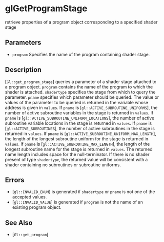 # glGetProgramStage
retrieve properties of a program object corresponding to a specified
  shader stage

## Parameters
- `program`
  Specifies the name of the program containing shader stage.

## Description
[`Gl::get_program_stage`] queries a parameter of a shader stage
  attached to a program object. `program` contains the name of the
  program to which the shader is attached. `shadertype` specifies the
  stage from which to query the parameter. `pname` specifies which
  parameter should be queried. The value or values of the parameter to
  be queried is returned in the variable whose address is given in
  `values`.
If `pname` is [`gl::ACTIVE_SUBROUTINE_UNIFORMS`], the number of active
  subroutine variables in the stage is returned in `values`.
If `pname` is [`gl::ACTIVE_SUBROUTINE_UNIFORM_LOCATIONS`], the number
  of active subroutine variable locations in the stage is returned in
  `values`.
If `pname` is [`gl::ACTIVE_SUBROUTINES`], the number of active
  subroutines in the stage is returned in `values`.
If `pname` is [`gl::ACTIVE_SUBROUTINE_UNIFORM_MAX_LENGTH`], the length
  of the longest subroutine uniform for the stage is returned in
  `values`.
If `pname` is [`gl::ACTIVE_SUBROUTINE_MAX_LENGTH`], the length of the
  longest subroutine name for the stage is returned in `values`. The
  returned name length includes space for the null-terminator.
If there is no shader present of type `shadertype`, the returned value
  will be consistent with a shader containing no subroutines or
  subroutine uniforms.

## Errors
- [`gl::INVALID_ENUM`] is generated if `shadertype` or `pname` is not
  one of the accepted values.
- [`gl::INVALID_VALUE`] is generated if `program` is not the name of an
  existing program object.

## See Also
- [`Gl::get_program`]
